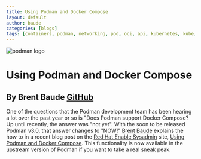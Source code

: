 ```yaml
---
title: Using Podman and Docker Compose
layout: default
author: baude
categories: [blogs]
tags: [containers, podman, networking, pod, oci, api, kubernetes, kube, v2, hpc, windows, mac, docker compose, compose]
---
```


![podman logo](../static/vectors/raw/podman.svg)

# Using Podman and Docker Compose

## By Brent Baude [GitHub](https://github.com/baude)

One of the questions that the Podman development team has been hearing a lot over the past year or so is "Does Podman support Docker Compose? Up until recently, the answer was "not yet". With the soon to be released Podman v3.0, that answer changes to "NOW!" [Brent Baude](https://twitter.com/bbaude) explains the how to in a recent blog post on the [Red Hat Enable Sysadmin](https://www.redhat.com/sysadmin/) site, [Using Podman and Docker Compose](https://www.redhat.com/sysadmin/podman-docker-compose). This functionality is now available in the upstream version of Podman if you want to take a real sneak peak.
